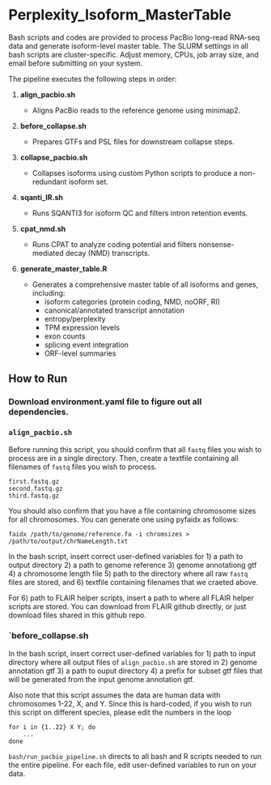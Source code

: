 # Perplexity_Isoform_MasterTable

Bash scripts and codes are provided to process PacBio long-read RNA-seq data and generate isoform-level master table.
The SLURM settings in all bash scripts are cluster-specific. Adjust memory, CPUs, job array size, and email before submitting on your system.

The pipeline executes the following steps in order:

1. **align_pacbio.sh**  
   - Aligns PacBio reads to the reference genome using minimap2.

2. **before_collapse.sh**  
   - Prepares GTFs and PSL files for downstream collapse steps.

3. **collapse_pacbio.sh**  
   - Collapses isoforms using custom Python scripts to produce a non-redundant isoform set.

4. **sqanti_IR.sh**  
   - Runs SQANTI3 for isoform QC and filters intron retention events.

5. **cpat_nmd.sh**  
   - Runs CPAT to analyze coding potential and filters nonsense-mediated decay (NMD) transcripts.

6. **generate_master_table.R**  
   - Generates a comprehensive master table of all isoforms and genes, including:
     - isoform categories (protein coding, NMD, noORF, RI)
     - canonical/annotated transcript annotation
     - entropy/perplexity
     - TPM expression levels
     - exon counts
     - splicing event integration
     - ORF-level summaries

## How to Run

### Download **environment.yaml** file to figure out all dependencies.

### `align_pacbio.sh`
Before running this script, you should confirm that all `fastq` files you wish to process are in a single directory. Then, create a textfile containing all filenames of `fastq` files you wish to process.
```
first.fastq.gz
second.fastq.gz
third.fastq.gz
``` 
You should also confirm that you have a file containing chromosome sizes for all chromosomes. You can generate one using pyfaidx as follows:
```
faidx /path/to/genome/reference.fa -i chromsizes > /path/to/output/chrNameLength.txt
```

In the bash script, insert correct user-defined variables for 1) a path to output directory 2) a path to genome reference 3) genome annotationg gtf 4) a chromosome length file 5) path to the directory where all raw `fastq` files are stored, and 6) textfile containing filenames that we craeted above.

For 6) path to FLAIR helper scripts, insert a path to where all FLAIR helper scripts are stored. You can download from FLAIR github directly, or just download files shared in this github repo.

### `before_collapse.sh
In the bash script, insert correct user-defined variables for 1) path to input directory where all output files of `align_pacbio.sh` are stored in 2) genome annotation gtf 3) a path to ouput directory 4) a prefix for subset gtf files that will be generated from the input genome annotation gtf. 

Also note that this script assumes the data are human data with chromosomes 1-22, X, and Y. Since this is hard-coded, if you wish to run this script on different species, please edit the numbers in the loop
```
for i in {1..22} X Y; do
    ...
done
```


`bash/run_pacbio_pipeline.sh` directs to all bash and R scripts needed to run the entire pipeline. For each file, edit user-defined variables to run on your data.
